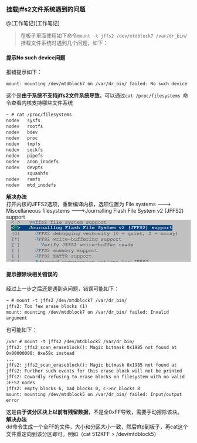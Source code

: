 ### 挂载jffs2文件系统遇到的问题  
@(工作笔记)[工作笔记]  
  
>在板子里面使用如下命令`mount -t jffs2 /dev/mtdblock7 /var/dr_bin/`挂载文件系统时遇到几个问题，如下：  
  
#### 提示No such device问题  
报错提示如下：  
```  
mount: mounting /dev/mtdblock7 on /var/dr_bin/ failed: No such device  
```  
这个是**由于系统不支持jffs2文件系统导致**，可以通过`cat /proc/filesystems `命令查看内核支持哪些文件系统  
```  
~ # cat /proc/filesystems  
nodev   sysfs  
nodev   rootfs  
nodev   bdev  
nodev   proc  
nodev   tmpfs  
nodev   sockfs  
nodev   pipefs  
nodev   anon_inodefs  
nodev   devpts  
        squashfs  
nodev   ramfs  
nodev   mtd_inodefs  
```  
**解决办法**  
打开内核的JFFS2选项，重新编译内核，选项位置为 File systems  ---> Miscellaneous filesystems  --->Journalling Flash File System v2 (JFFS2) support  
![Alt text](pic/./1499916262025.png)  
  
#### 提示擦除块相关错误的  
经过上一步之后还是遇到点问题，错误可能如下：  
```  
~ # mount -t jffs2 /dev/mtdblock7 /var/dr_bin/  
jffs2: Too few erase blocks (1)  
mount: mounting /dev/mtdblock7 on /var/dr_bin/ failed: Invalid argument  
```  
也可能如下：  
```  
/var # mount -t jffs2 /dev/mtdblock5 /var/dr_bin/  
jffs2: jffs2_scan_eraseblock(): Magic bitmask 0x1985 not found at 0x00000000: 0xe58c instead  
...  
jffs2: jffs2_scan_eraseblock(): Magic bitmask 0x1985 not found at  
jffs2: Further such events for this erase block will not be printed  
jffs2: Cowardly refusing to erase blocks on filesystem with no valid JFFS2 nodes  
jffs2: empty_blocks 6, bad_blocks 0, c->nr_blocks 8  
mount: mounting /dev/mtdblock5 on /var/dr_bin/ failed: Input/output error  
```  
这是**由于该分区块上以前有残留数据**，不是全0xFF导致，需要手动擦除该块。  
**解决办法**  
dd命令生成一个全FF的文件，大小和分区大小一致，然后tftp到板子，再cat这个文件重定向到该分区即可。例如（cat 512KFF > /dev/mtdblock5）  
